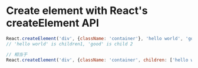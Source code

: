 # Create element with React's createElement  API

```JavaScript
React.createElement('div', {className: 'container'}, 'hello world', 'good');
// 'hello world' is children1, 'good' is child 2

// 相当于
React.createElement('div', {className: 'container', children: ['hello world', 'good']});

```